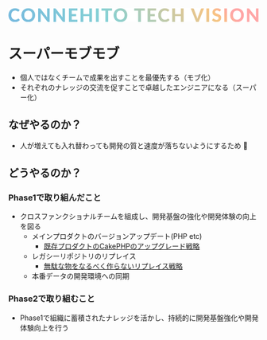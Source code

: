 ![Connehito Tech Vision](../image/txt_tech.png)

# スーパーモブモブ

* 個人ではなくチームで成果を出すことを最優先する（モブ化）
* それぞれのナレッジの交流を促すことで卓越したエンジニアになる（スーパー化）

## なぜやるのか？

* 人が増えても入れ替わっても開発の質と速度が落ちないようにするため :rocket:

## どうやるのか？

### Phase1で取り組んだこと
* クロスファンクショナルチームを組成し、開発基盤の強化や開発体験の向上を図る
  * メインプロダクトのバージョンアップデート(PHP etc)
    * [既存プロダクトのCakePHPのアップグレード戦略](https://tech.connehito.com/entry/2022/03/25/100000)
  * レガシーリポジトリのリプレイス
    * [無駄な物をなるべく作らないリプレイス戦略](https://speakerdeck.com/fortkle/replace-strategy-phperkaigi2021)
  * 本番データの開発環境への同期


### Phase2で取り組むこと

* Phase1で組織に蓄積されたナレッジを活かし、持続的に開発基盤強化や開発体験向上を行う
